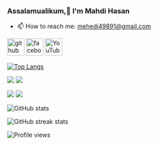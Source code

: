###  Assalamualikum,&#129505; I'm Mahdi Hasan

- 📫 How to reach me: mehedi49891@gmail.com 


[<img src='https://cdn.jsdelivr.net/npm/simple-icons@3.0.1/icons/github.svg' alt='github' height='40'>](https://github.com/Mahdi767)  [<img src='https://cdn.jsdelivr.net/npm/simple-icons@3.0.1/icons/facebook.svg' alt='facebook' height='40'>](https://www.facebook.com/Mahdi767)  [<img src='https://cdn.jsdelivr.net/npm/simple-icons@3.0.1/icons/youtube.svg' alt='YouTube' height='40'>](https://www.youtube.com/channel/Islamic_shortd330)  

[![Top Langs](https://github-readme-stats.vercel.app/api/top-langs/?username=Mahdi767&exclude_repo=repo1,repo2)](https://github.com/anuraghazra/github-readme-stats)


![](https://raw.githubusercontent.com/your-Mahdi767/cf-stats/main/output/light_card.svg#gh-dark-mode-only)
![](https://raw.githubusercontent.com/your-Mahdi767/cf-stats/main/output/light_card.svg) 

![](https://raw.githubusercontent.com/sudiptob2/cf-stats/main/output/max_rating.svg)
![](https://raw.githubusercontent.com/sudiptob2/cf-stats/main/output/rating.svg)


![GitHub stats](https://github-readme-stats.vercel.app/api?username=Mahdi767&show_icons=true&count_private=true)  

![GitHub streak stats](https://streak-stats.demolab.com/?user=Mahdi767)  

![Profile views](https://gpvc.arturio.dev/Mahdi767)  
